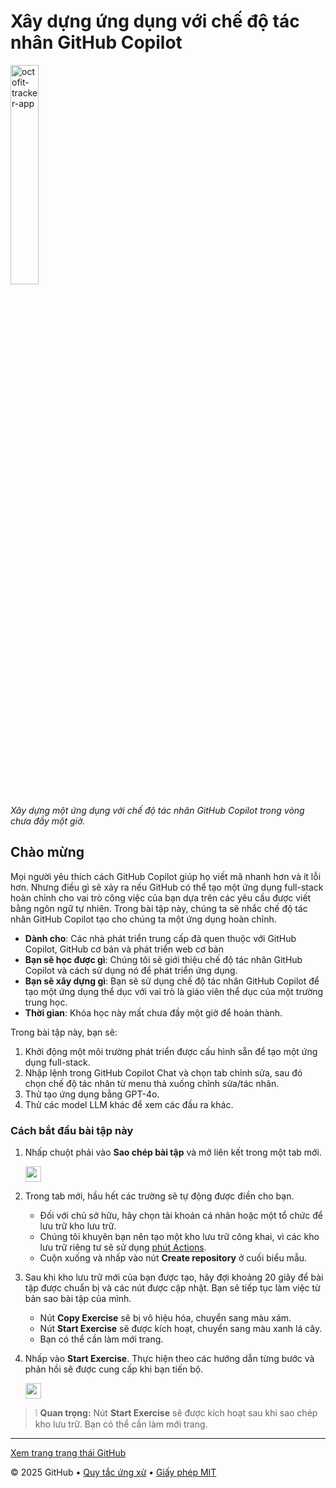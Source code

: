 # Xây dựng ứng dụng với chế độ tác nhân GitHub Copilot

<img src="https://github.com/user-attachments/assets/8c45e716-1d95-473b-8923-dbbbf0f924b2" alt="octofit-tracker-app" width="30%" height="30%"/>

_Xây dựng một ứng dụng với chế độ tác nhân GitHub Copilot trong vòng chưa đầy một giờ._

## Chào mừng

Mọi người yêu thích cách GitHub Copilot giúp họ viết mã nhanh hơn và ít lỗi hơn.
Nhưng điều gì sẽ xảy ra nếu GitHub có thể tạo một ứng dụng full-stack hoàn chỉnh cho vai trò công việc của bạn dựa trên các yêu cầu
được viết bằng ngôn ngữ tự nhiên.
Trong bài tập này, chúng ta sẽ nhắc chế độ tác nhân GitHub Copilot tạo cho chúng ta một ứng dụng hoàn chỉnh.

- **Dành cho**: Các nhà phát triển trung cấp đã quen thuộc với GitHub Copilot, GitHub cơ bản và phát triển web cơ bản
- **Bạn sẽ học được gì**: Chúng tôi sẽ giới thiệu chế độ tác nhân GitHub Copilot và cách sử dụng nó để phát triển ứng dụng.
- **Bạn sẽ xây dựng gì**: Bạn sẽ sử dụng chế độ tác nhân GitHub Copilot để tạo một ứng dụng thể dục với vai trò là giáo viên thể dục của một trường trung học.
- **Thời gian**: Khóa học này mất chưa đầy một giờ để hoàn thành.

Trong bài tập này, bạn sẽ:

1. Khởi động một môi trường phát triển được cấu hình sẵn để tạo một ứng dụng full-stack.
2. Nhập lệnh trong GitHub Copilot Chat và chọn tab chỉnh sửa, sau đó chọn chế độ tác nhân từ menu thả xuống chỉnh sửa/tác nhân.
3. Thử tạo ứng dụng bằng GPT-4o.
4. Thử các model LLM khác để xem các đầu ra khác.

### Cách bắt đầu bài tập này

1. Nhấp chuột phải vào **Sao chép bài tập** và mở liên kết trong một tab mới.

    <a id="copy-exercise">
      <img src="https://img.shields.io/badge/📠_Copy_Exercise-AAA" height="25pt"/>
    </a>

2. Trong tab mới, hầu hết các trường sẽ tự động được điền cho bạn.

    - Đối với chủ sở hữu, hãy chọn tài khoản cá nhân hoặc một tổ chức để lưu trữ kho lưu trữ.
    - Chúng tôi khuyên bạn nên tạo một kho lưu trữ công khai, vì các kho lưu trữ riêng tư sẽ sử dụng [phút Actions](https://docs.github.chttps://github.com/DevNoName9x/skills-build-applications-w-copilot-agent-mode/billing/managing-billing-for-github-actions/about-billing-for-github-actions).
    - Cuộn xuống và nhấp vào nút **Create repository** ở cuối biểu mẫu.

3. Sau khi kho lưu trữ mới của bạn được tạo, hãy đợi khoảng 20 giây để bài tập được chuẩn bị và các nút được cập nhật. Bạn sẽ tiếp tục làm việc từ bản sao bài tập của mình.

    - Nút **Copy Exercise** sẽ bị vô hiệu hóa, chuyển sang màu xám.
    - Nút **Start Exercise** sẽ được kích hoạt, chuyển sang màu xanh lá cây.
    - Bạn có thể cần làm mới trang.

4. Nhấp vào **Start Exercise**. Thực hiện theo các hướng dẫn từng bước và phản hồi sẽ được cung cấp khi bạn tiến bộ.

    <a id="start-exercise" href="https://github.com/DevNoName9x/skills-build-applications-w-copilot-agent-mode/issues/1">
      <img src="https://img.shields.io/badge/🚀_Start_Exercise-008000" height="25pt"/>
    </a>

> ❕ **Quan trọng:** Nút **Start Exercise** sẽ được kích hoạt sau khi sao chép kho lưu trữ. Bạn có thể cần làm mới trang.

---

[Xem trang trạng thái GitHub](https://www.githubstatus.com/)

&copy; 2025 GitHub &bull; [Quy tắc ứng xử](https://www.contributor-covenant.org/version/2/1/code_of_conduct/code_of_conduct.md) &bull; [Giấy phép MIT](https://gh.io/mit)
